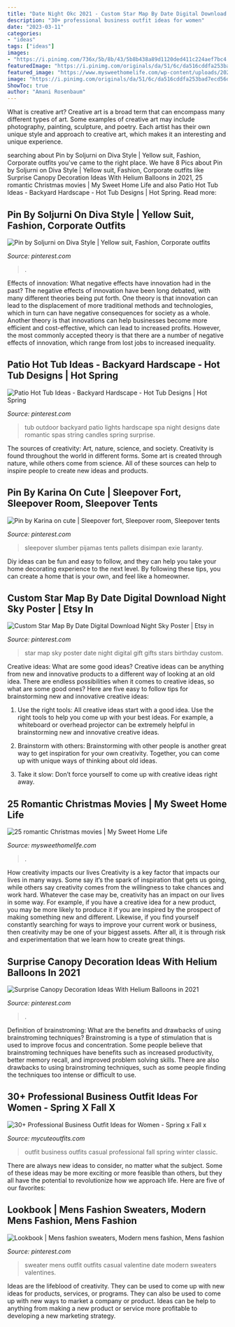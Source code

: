 ```yaml
---
title: "Date Night Okc 2021 - Custom Star Map By Date Digital Download Night Sky Poster"
description: "30+ professional business outfit ideas for women"
date: "2023-03-11"
categories:
- "ideas"
tags: ["ideas"]
images:
- "https://i.pinimg.com/736x/5b/8b/43/5b8b438a89d1120ded411c224aef7bc4.jpg"
featuredImage: "https://i.pinimg.com/originals/da/51/6c/da516cddfa253bad7ecd56d4f7ee56d5.jpg"
featured_image: "https://www.mysweethomelife.com/wp-content/uploads/2020/11/Copy-of-25-romantic-Christmas-movies.jpg"
image: "https://i.pinimg.com/originals/da/51/6c/da516cddfa253bad7ecd56d4f7ee56d5.jpg"
ShowToc: true
author: "Amani Rosenbaum"
---
```



What is creative art?
Creative art is a broad term that can encompass many different types of art. Some examples of creative art may include photography, painting, sculpture, and poetry. Each artist has their own unique style and approach to creative art, which makes it an interesting and unique experience.

	

		
searching about Pin by Soljurni on Diva Style | Yellow suit, Fashion, Corporate outfits you've came to the right place. We have 8 Pics about Pin by Soljurni on Diva Style | Yellow suit, Fashion, Corporate outfits like Surprise Canopy Decoration Ideas With Helium Balloons in 2021, 25 romantic Christmas movies | My Sweet Home Life and also Patio Hot Tub Ideas - Backyard Hardscape - Hot Tub Designs | Hot Spring. Read more:
		
    
## Pin By Soljurni On Diva Style | Yellow Suit, Fashion, Corporate Outfits

<img loading=lazy src="https://i.pinimg.com/originals/a8/80/d9/a880d9875b860d961ae2d64ffa1cdc00.jpg" onerror="this.onerror=null;this.src='https://tse1.mm.bing.net/th?id=OIP.fXBKzMXkFcByNJx-JeU2zwHaKB&amp;pid=15.1';" alt="Pin by Soljurni on Diva Style | Yellow suit, Fashion, Corporate outfits">

_Source: pinterest.com_

>. 

	

Effects of innovation: What negative effects have innovation had in the past?
The negative effects of innovation have been long debated, with many different theories being put forth. One theory is that innovation can lead to the displacement of more traditional methods and technologies, which in turn can have negative consequences for society as a whole. Another theory is that innovations can help businesses become more efficient and cost-effective, which can lead to increased profits. However, the most commonly accepted theory is that there are a number of negative effects of innovation, which range from lost jobs to increased inequality.

    
## Patio Hot Tub Ideas - Backyard Hardscape - Hot Tub Designs | Hot Spring

<img loading=lazy src="https://i.pinimg.com/originals/da/51/6c/da516cddfa253bad7ecd56d4f7ee56d5.jpg" onerror="this.onerror=null;this.src='https://tse4.mm.bing.net/th?id=OIP.bOoZl1N3-5u4VjhAy88RvQHaLS&amp;pid=15.1';" alt="Patio Hot Tub Ideas - Backyard Hardscape - Hot Tub Designs | Hot Spring">

_Source: pinterest.com_

>tub outdoor backyard patio lights hardscape spa night designs date romantic spas string candles spring surprise. 

	

The sources of creativity: Art, nature, science, and society.
Creativity is found throughout the world in different forms. Some art is created through nature, while others come from science. All of these sources can help to inspire people to create new ideas and products.

    
## Pin By Karina On Cute | Sleepover Fort, Sleepover Room, Sleepover Tents

<img loading=lazy src="https://i.pinimg.com/736x/36/8a/d3/368ad3507524523397074de9838a636a.jpg" onerror="this.onerror=null;this.src='https://tse2.mm.bing.net/th?id=OIP.2VJM-za6RhtC6US52VVNfAHaJ3&amp;pid=15.1';" alt="Pin by Karina on cute | Sleepover fort, Sleepover room, Sleepover tents">

_Source: pinterest.com_

>sleepover slumber pijamas tents pallets disimpan exie laranty. 

	

Diy ideas can be fun and easy to follow, and they can help you take your home decorating experience to the next level. By following these tips, you can create a home that is your own, and feel like a homeowner.

    
## Custom Star Map By Date Digital Download Night Sky Poster | Etsy In

<img loading=lazy src="https://i.pinimg.com/736x/26/2c/1a/262c1ac96a70287897c1a8a7b275d995.jpg" onerror="this.onerror=null;this.src='https://tse4.mm.bing.net/th?id=OIP.OEmkF-IZjSF1zKWe5lX52wHaJ9&amp;pid=15.1';" alt="Custom Star Map By Date Digital Download Night Sky Poster | Etsy in">

_Source: pinterest.com_

>star map sky poster date night digital gift gifts stars birthday custom. 

	

Creative ideas: What are some good ideas?
Creative ideas can be anything from new and innovative products to a different way of looking at an old idea. There are endless possibilities when it comes to creative ideas, so what are some good ones? Here are five easy to follow tips for brainstorming new and innovative creative ideas:
1) Use the right tools: All creative ideas start with a good idea. Use the right tools to help you come up with your best ideas. For example, a whiteboard or overhead projector can be extremely helpful in brainstorming new and innovative creative ideas.

2) Brainstorm with others: Brainstorming with other people is another great way to get inspiration for your own creativity. Together, you can come up with unique ways of thinking about old ideas.

3) Take it slow: Don’t force yourself to come up with creative ideas right away.

    
## 25 Romantic Christmas Movies | My Sweet Home Life

<img loading=lazy src="https://www.mysweethomelife.com/wp-content/uploads/2020/11/Copy-of-25-romantic-Christmas-movies.jpg" onerror="this.onerror=null;this.src='https://tse4.mm.bing.net/th?id=OIP.UOvMWiZyQXI9o6JoEgEAvQHaLG&amp;pid=15.1';" alt="25 romantic Christmas movies | My Sweet Home Life">

_Source: mysweethomelife.com_

>. 

	

How creativity impacts our lives
Creativity is a key factor that impacts our lives in many ways. Some say it’s the spark of inspiration that gets us going, while others say creativity comes from the willingness to take chances and work hard. Whatever the case may be, creativity has an impact on our lives in some way. 
For example, if you have a creative idea for a new product, you may be more likely to produce it if you are inspired by the prospect of making something new and different. Likewise, if you find yourself constantly searching for ways to improve your current work or business, then creativity may be one of your biggest assets. After all, it is through risk and experimentation that we learn how to create great things.

    
## Surprise Canopy Decoration Ideas With Helium Balloons In 2021

<img loading=lazy src="https://i.pinimg.com/736x/5b/8b/43/5b8b438a89d1120ded411c224aef7bc4.jpg" onerror="this.onerror=null;this.src='https://tse4.mm.bing.net/th?id=OIP.YhtMmKtst1tC7Mq8ZtSADAHaJQ&amp;pid=15.1';" alt="Surprise Canopy Decoration Ideas With Helium Balloons in 2021">

_Source: pinterest.com_

>. 

	

Definition of brainstroming: What are the benefits and drawbacks of using brainstroming techniques?
Brainstroming is a type of stimulation that is used to improve focus and concentration. Some people believe that brainstroming techniques have benefits such as increased productivity, better memory recall, and improved problem solving skills. There are also drawbacks to using brainstroming techniques, such as some people finding the techniques too intense or difficult to use.

    
## 30+ Professional Business Outfit Ideas For Women - Spring X Fall X

<img loading=lazy src="https://mycuteoutfits.com/wp-content/uploads/2017/01/cute-outfit-blue-blouse-plus-leopard-heels-636x1024.jpg" onerror="this.onerror=null;this.src='https://tse4.mm.bing.net/th?id=OIP.nDSf6AJ_3aWHIBCol7AtPQHaL7&amp;pid=15.1';" alt="30+ Professional Business Outfit Ideas for Women - Spring x Fall x">

_Source: mycuteoutfits.com_

>outfit business outfits casual professional fall spring winter classic. 

	

There are always new ideas to consider, no matter what the subject. Some of these ideas may be more exciting or more feasible than others, but they all have the potential to revolutionize how we approach life. Here are five of our favorites: 

    
## Lookbook | Mens Fashion Sweaters, Modern Mens Fashion, Mens Fashion

<img loading=lazy src="https://i.pinimg.com/736x/d2/21/53/d22153974503105d752897d0118bd795--casual-date-nights-red-sweaters.jpg" onerror="this.onerror=null;this.src='https://tse3.mm.bing.net/th?id=OIP.ADUBGoyg6KcuG2dViU9gNgHaLI&amp;pid=15.1';" alt="Lookbook | Mens fashion sweaters, Modern mens fashion, Mens fashion">

_Source: pinterest.com_

>sweater mens outfit outfits casual valentine date modern sweaters valentines. 

	

Ideas are the lifeblood of creativity. They can be used to come up with new ideas for products, services, or programs. They can also be used to come up with new ways to market a company or product. Ideas can be help to anything from making a new product or service more profitable to developing a new marketing strategy.


